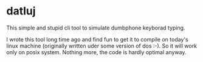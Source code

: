 # datluj

This simple and stupid cli tool to simulate dumbphone keyborad typing.

I wrote this tool long time ago and find fun to get it to compile on today's
linux machine (originally written uder some version of dos :-). So it will work
only on posix system. Nothing more, the code is hardly optimal anyway.
